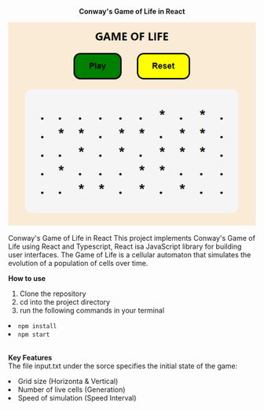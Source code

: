 <p border-bottom="10px", align="center"> <strong> Conway's Game of Life in React </strong> <br></p>
<p align="center">
  <img src="https://github.com/EliasW/game-of-life/blob/master/src/game-of-life.png" alt="[Conway's Game of Life in React]">
</p>

Conway's Game of Life in React
This project implements Conway's Game of Life using React and Typescript, React isa JavaScript library for building user interfaces. The Game of Life is a cellular automaton that simulates the evolution of a population of cells over time.

<strong>How to use </strong> <br>

<ol type="1">
      <li>Clone the repository</li>
      <li>cd into the project directory </li>
      <li>run the following commands in your terminal</li>
   </ol>
      <li><code>npm install</code></li>
      <li><code>npm start</code></li>
      <br>

<strong>Key Features </strong> <br>
The file input.txt under the sorce specifies the initial state of the game:
<li>Grid size (Horizonta & Vertical)</li>
<li>Number of live cells (Generation)</li>
<li>Speed of simulation (Speed Interval)</li>